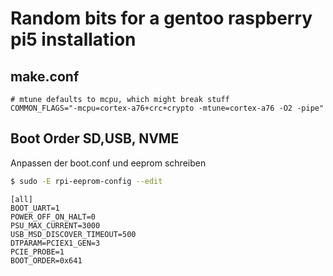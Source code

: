 # Random bits for a gentoo raspberry pi5 installation

## make.conf
```
# mtune defaults to mcpu, which might break stuff
COMMON_FLAGS="-mcpu=cortex-a76+crc+crypto -mtune=cortex-a76 -O2 -pipe"
```

## Boot Order SD,USB, NVME
Anpassen der boot.conf und eeprom schreiben
```bash
$ sudo -E rpi-eeprom-config --edit
```

```
[all]
BOOT_UART=1
POWER_OFF_ON_HALT=0
PSU_MAX_CURRENT=3000
USB_MSD_DISCOVER_TIMEOUT=500
DTPARAM=PCIEX1_GEN=3
PCIE_PROBE=1
BOOT_ORDER=0x641
```
